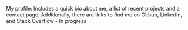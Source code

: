 My profile: Includes a quick bio about me, a list of recent projects and a contact page.  Additionally, there are links to find me on Github, LinkedIn, and Stack Overflow - In progress